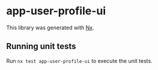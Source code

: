 # app-user-profile-ui

This library was generated with [Nx](https://nx.dev).

## Running unit tests

Run `nx test app-user-profile-ui` to execute the unit tests.
